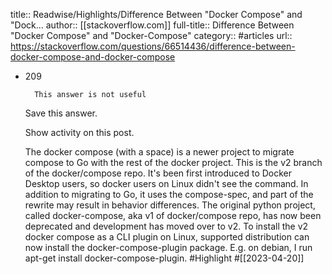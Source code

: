 title:: Readwise/Highlights/Difference Between "Docker Compose" and "Dock...
author:: [[stackoverflow.com]]
full-title:: Difference Between "Docker Compose" and "Docker-Compose"
category:: #articles
url:: https://stackoverflow.com/questions/66514436/difference-between-docker-compose-and-docker-compose
- 209
        
        
            
        This answer is not useful
  
  
        
  
    
    
  Save this answer.
  
  
  
  
  
  
  
            
                
                    
                
            
  
    
    Show activity on this post.
  
  
  
        
  
        
  
  
    
    
  The docker compose (with a space) is a newer project to migrate compose to Go with the rest of the docker project. This is the v2 branch of the docker/compose repo. It's been first introduced to Docker Desktop users, so docker users on Linux didn't see the command. In addition to migrating to Go, it uses the compose-spec, and part of the rewrite may result in behavior differences.
  The original python project, called docker-compose, aka v1 of docker/compose repo, has now been deprecated and development has moved over to v2. To install the v2 docker compose as a CLI plugin on Linux, supported distribution can now install the docker-compose-plugin package. E.g. on debian, I run apt-get install docker-compose-plugin. #Highlight #[[2023-04-20]]